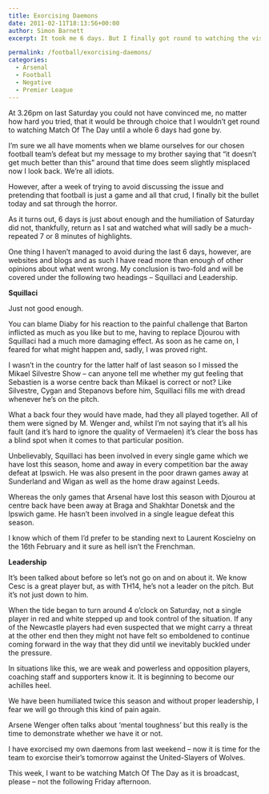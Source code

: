 ```yaml
---
title: Exorcising Daemons
date: 2011-02-11T18:13:56+00:00
author: Simon Barnett
excerpt: It took me 6 days. But I finally got round to watching the visual images that have haunted me from last weekend.

permalink: /football/exorcising-daemons/
categories:
  - Arsenal
  - Football
  - Negative
  - Premier League
---
```

At 3.26pm on last Saturday you could not have convinced me, no matter how hard you tried, that it would be through choice that I wouldn&#8217;t get round to watching Match Of The Day until a whole 6 days had gone by.

I&#8217;m sure we all have moments when we blame ourselves for our chosen football team&#8217;s defeat but my message to my brother saying that &#8220;it doesn&#8217;t get much better than this&#8221; around that time does seem slightly misplaced now I look back. We&#8217;re all idiots.

However, after a week of trying to avoid discussing the issue and pretending that football is just a game and all that crud, I finally bit the bullet today and sat through the horror.

As it turns out, 6 days is just about enough and the humiliation of Saturday did not, thankfully, return as I sat and watched what will sadly be a much-repeated 7 or 8 minutes of highlights.

One thing I haven&#8217;t managed to avoid during the last 6 days, however, are websites and blogs and as such I have read more than enough of other opinions about what went wrong. My conclusion is two-fold and will be covered under the following two headings &#8211; Squillaci and Leadership.

**Squillaci**

Just not good enough.

You can blame Diaby for his reaction to the painful challenge that Barton inflicted as much as you like but to me, having to replace Djourou with Squillaci had a much more damaging effect. As soon as he came on, I feared for what might happen and, sadly, I was proved right.

I wasn&#8217;t in the country for the latter half of last season so I missed the Mikael Silvestre Show &#8211; can anyone tell me whether my gut feeling that Sebastien is a worse centre back than Mikael is correct or not? Like Silvestre, Cygan and Stepanovs before him, Squillaci fills me with dread whenever he&#8217;s on the pitch.

What a back four they would have made, had they all played together. All of them were signed by M. Wenger and, whilst I&#8217;m not saying that it&#8217;s all his fault (and it&#8217;s hard to ignore the quality of Vermaelen) it&#8217;s clear the boss has a blind spot when it comes to that particular position.

Unbelievably, Squillaci has been involved in every single game which we have lost this season, home and away in every competition bar the away defeat at Ipswich. He was also present in the poor drawn games away at Sunderland and Wigan as well as the home draw against Leeds.

Whereas the only games that Arsenal have lost this season with Djourou at centre back have been away at Braga and Shakhtar Donetsk and the Ipswich game. He hasn&#8217;t been involved in a single league defeat this season.

I know which of them I&#8217;d prefer to be standing next to Laurent Koscielny on the 16th February and it sure as hell isn&#8217;t the Frenchman.

**Leadership**

It&#8217;s been talked about before so let&#8217;s not go on and on about it. We know Cesc is a great player but, as with TH14, he&#8217;s not a leader on the pitch. But it&#8217;s not just down to him.

When the tide began to turn around 4 o&#8217;clock on Saturday, not a single player in red and white stepped up and took control of the situation. If any of the Newcastle players had even suspected that we might carry a threat at the other end then they might not have felt so emboldened to continue coming forward in the way that they did until we inevitably buckled under the pressure.

In situations like this, we are weak and powerless and opposition players, coaching staff and supporters know it. It is beginning to become our achilles heel.

We have been humiliated twice this season and without proper leadership, I fear we will go through this kind of pain again.

Arsene Wenger often talks about &#8216;mental toughness&#8217; but this really is the time to demonstrate whether we have it or not.

I have exorcised my own daemons from last weekend &#8211; now it is time for the team to exorcise their&#8217;s tomorrow against the United-Slayers of Wolves.

This week, I want to be watching Match Of The Day as it is broadcast, please &#8211; not the following Friday afternoon.
